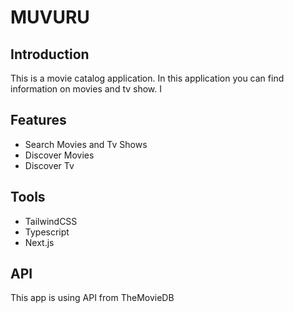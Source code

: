 # MUVURU

## Introduction
This is a movie catalog application. In this application you can find information on movies and tv show. I 

## Features
* Search Movies and Tv Shows
* Discover Movies
* Discover Tv

## Tools
* TailwindCSS
* Typescript
* Next.js

## API
This app is using API from TheMovieDB
